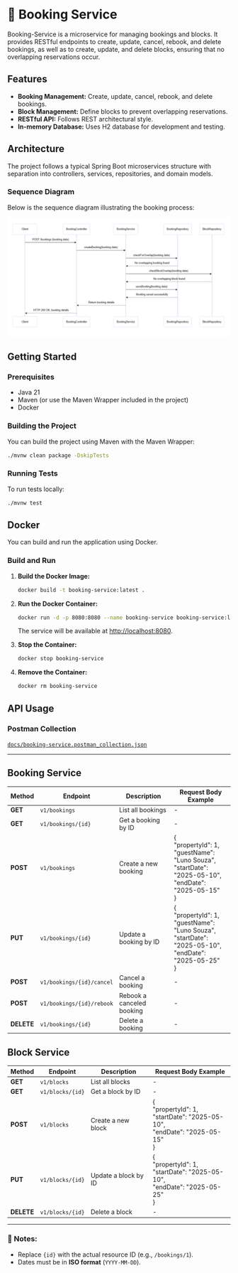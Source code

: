 # 📅 Booking Service

Booking-Service is a microservice for managing bookings and blocks. It provides RESTful endpoints to create, update, cancel, rebook, and delete bookings, as well as to create, update, and delete blocks, ensuring that no overlapping reservations occur.

## Features

- **Booking Management:** Create, update, cancel, rebook, and delete bookings.
- **Block Management:** Define blocks to prevent overlapping reservations.
- **RESTful API:** Follows REST architectural style.
- **In-memory Database:** Uses H2 database for development and testing.

## Architecture

The project follows a typical Spring Boot microservices structure with separation into controllers, services, repositories, and domain models.

### Sequence Diagram

Below is the sequence diagram illustrating the booking process:

![Booking Sequence Diagram](./docs/sequenceDiagram.png "Booking Flow")

## Getting Started

### Prerequisites

- Java 21
- Maven (or use the Maven Wrapper included in the project)
- Docker

### Building the Project

You can build the project using Maven with the Maven Wrapper:

```bash
./mvnw clean package -DskipTests
```

### Running Tests

To run tests locally:

```bash
./mvnw test
```

## Docker

You can build and run the application using Docker.

### Build and Run

1. **Build the Docker Image:**

   ```bash
   docker build -t booking-service:latest .
   ```

2. **Run the Docker Container:**

   ```bash
   docker run -d -p 8080:8080 --name booking-service booking-service:latest
   ```

   The service will be available at [http://localhost:8080](http://localhost:8080).


3. **Stop the Container:**

   ```bash
   docker stop booking-service
   ```

4. **Remove the Container:**

   ```bash
   docker rm booking-service
   ```

## API Usage
### Postman Collection
[`docs/booking-service.postman_collection.json`](/docs/booking-service.postman_collection.json)

---
## Booking Service

| Method     | Endpoint                | Description               | Request Body Example                                                                                                      |
|------------|-------------------------|---------------------------|---------------------------------------------------------------------------------------------------------------------------|
| **GET**    | `v1/bookings`           | List all bookings         | -                                                                                                                         |
| **GET**    | `v1/bookings/{id}`      | Get a booking by ID       | -                                                                                                                         |
| **POST**   | `v1/bookings`             | Create a new booking      | {<br>"propertyId": 1,<br> "guestName": "Luno Souza",<br>  "startDate": "2025-05-10",<br>  "endDate": "2025-05-15"<br>}    |
| **PUT**    | `v1/bookings/{id}`        | Update a booking by ID    | {<br>  "propertyId": 1,<br>  "guestName": "Luno Souza",<br>  "startDate": "2025-05-10",<br>  "endDate": "2025-05-25"<br>} |
| **POST**   | `v1/bookings/{id}/cancel` | Cancel a booking          | -                                                                                                                         |
| **POST**   | `v1/bookings/{id}/rebook` | Rebook a canceled booking | -                                                                                                                         |
| **DELETE** | `v1/bookings/{id}`        | Delete a booking          | -                                                                                                                         |

## Block Service
| Method     | Endpoint                | Description                             | Request Body Example                                                                  |
|------------|-------------------------|-----------------------------------------|---------------------------------------------------------------------------------------|
| **GET**    | `v1/blocks`               | List all blocks                         | -                                                                                     |
| **GET**    | `v1/blocks/{id}`          | Get a block by ID                       | -                                                                                     |
| **POST**   | `v1/blocks`               | Create a new block                      | {<br>"propertyId": 1,<br> "startDate": "2025-05-10",<br> "endDate": "2025-05-15"<br>} |
| **PUT**    | `v1/blocks/{id}`          | Update a block by ID                    | {<br>"propertyId": 1,<br> "startDate": "2025-05-10",<br> "endDate": "2025-05-25"<br>} |
| **DELETE** | `v1/blocks/{id}`          | Delete a block                          | -                                                                                     |
---

### 📝 Notes:
- Replace `{id}` with the actual resource ID (e.g., `/bookings/1`).
- Dates must be in **ISO format** (`YYYY-MM-DD`).



